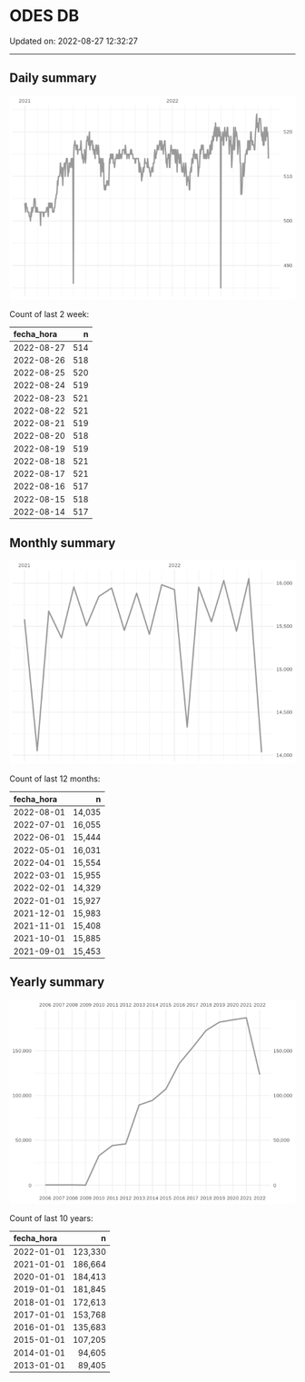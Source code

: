 
# ODES DB

Updated on: 2022-08-27 12:32:27

-----

## Daily summary

![](figures/unnamed-chunk-2-1.png)<!-- -->

Count of last 2 week:

| fecha\_hora |   n |
| :---------- | --: |
| 2022-08-27  | 514 |
| 2022-08-26  | 518 |
| 2022-08-25  | 520 |
| 2022-08-24  | 519 |
| 2022-08-23  | 521 |
| 2022-08-22  | 521 |
| 2022-08-21  | 519 |
| 2022-08-20  | 518 |
| 2022-08-19  | 519 |
| 2022-08-18  | 521 |
| 2022-08-17  | 521 |
| 2022-08-16  | 517 |
| 2022-08-15  | 518 |
| 2022-08-14  | 517 |

## Monthly summary

![](figures/unnamed-chunk-4-1.png)<!-- -->

Count of last 12 months:

| fecha\_hora |      n |
| :---------- | -----: |
| 2022-08-01  | 14,035 |
| 2022-07-01  | 16,055 |
| 2022-06-01  | 15,444 |
| 2022-05-01  | 16,031 |
| 2022-04-01  | 15,554 |
| 2022-03-01  | 15,955 |
| 2022-02-01  | 14,329 |
| 2022-01-01  | 15,927 |
| 2021-12-01  | 15,983 |
| 2021-11-01  | 15,408 |
| 2021-10-01  | 15,885 |
| 2021-09-01  | 15,453 |

## Yearly summary

![](figures/unnamed-chunk-6-1.png)<!-- -->

Count of last 10 years:

| fecha\_hora |       n |
| :---------- | ------: |
| 2022-01-01  | 123,330 |
| 2021-01-01  | 186,664 |
| 2020-01-01  | 184,413 |
| 2019-01-01  | 181,845 |
| 2018-01-01  | 172,613 |
| 2017-01-01  | 153,768 |
| 2016-01-01  | 135,683 |
| 2015-01-01  | 107,205 |
| 2014-01-01  |  94,605 |
| 2013-01-01  |  89,405 |
